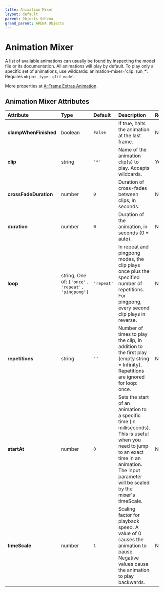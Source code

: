 ```yaml
---
title: Animation Mixer
layout: default
parent: Objects Schema
grand_parent: ARENA Objects
---
```


<!--CAUTION: This file is autogenerated from https://github.com/arenaxr/arena-schemas. Changes made here may be overwritten.-->


Animation Mixer
===============


A list of available animations can usually be found by inspecting the model file or its documentation. All animations will play by default. To play only a specific set of animations, use wildcards: animation-mixer='clip: run_*'. Requires `object_type: gltf-model`.

More properties at <a href='https://github.com/n5ro/aframe-extras/tree/master/src/loaders#animation'>A-Frame Extras Animation</a>.

Animation Mixer Attributes
---------------------------

|Attribute|Type|Default|Description|Required|
| :--- | :--- | :--- | :--- | :--- |
|**clampWhenFinished**|boolean|```False```|If true, halts the animation at the last frame.|No|
|**clip**|string|```'*'```|Name of the animation clip(s) to play. Accepts wildcards.|Yes|
|**crossFadeDuration**|number|```0```|Duration of cross-fades between clips, in seconds.|No|
|**duration**|number|```0```|Duration of the animation, in seconds (0 = auto).|No|
|**loop**|string; One of: ```['once', 'repeat', 'pingpong']```|```'repeat'```|In repeat and pingpong modes, the clip plays once plus the specified number of repetitions. For pingpong, every second clip plays in reverse.|No|
|**repetitions**|string|```''```|Number of times to play the clip, in addition to the first play (empty string = Infinity). Repetitions are ignored for loop: once.|No|
|**startAt**|number|```0```|Sets the start of an animation to a specific time (in milliseconds). This is useful when you need to jump to an exact time in an animation. The input parameter will be scaled by the mixer's timeScale.|No|
|**timeScale**|number|```1```|Scaling factor for playback speed. A value of 0 causes the animation to pause. Negative values cause the animation to play backwards.|No|
